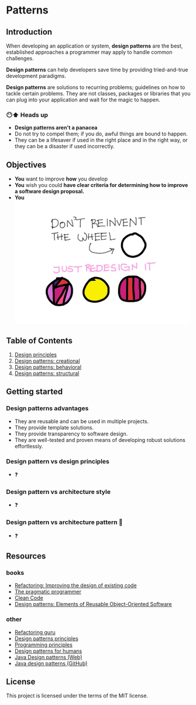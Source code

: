 # Patterns

## Introduction

When developing an application or system, **design patterns** are the best, established approaches a programmer may apply to handle common challenges.

**Design patterns** can help developers save time by providing tried-and-true development paradigms.

**Design patterns** are solutions to recurring problems; guidelines on how to tackle certain problems. They are not classes, packages or libraries that you can plug into your application and wait for the magic to happen.

### 😶⬆ Heads up

- **Design patterns aren't a panacea** 
- Do not try to compel them; if you do, awful things are bound to happen.
- They can be a lifesaver if used in the right place and in the right way, or they can be a disaster if used incorrectly.

## Objectives

- **You** want to improve **how** you develop
- **You** wish you could **have clear criteria for determining how to improve a software design proposal.**
- **You**  ![Don't need to reinvent the wheel](static/img/wheel.jpg)

## Table of Contents
1. [Design principles](01-principles/README.md)
2. [Design patterns: creational](02-creational/README.md)
3. [Design patterns: behavioral](03-behavioral/README.md)
4. [Design patterns: structural](04-structural/README.md)

## Getting started 

### Design patterns **advantages** 
  - They are reusable and can be used in multiple projects.
  - They provide template solutions.
  - They provide transparency to software design.
  - They are well-tested and proven means of developing robust solutions effortlessly.

### Design pattern vs design principles
  - ❓
  
### Design pattern vs architecture style
  - ❓ 

### Design pattern vs architecture pattern 🤔
  - ❓
  

## Resources

### books

- [Refactoring: Improving the design of existing code](https://www.amazon.es/Refactoring-Improving-Existing-Addison-wesley-Signature/dp/0134757599/ref=pd_bxgy_img_2/258-7702774-6814609?pd_rd_w=416Rg&pf_rd_p=6003b884-667d-4d91-a6f1-ce2e55c4ddc2&pf_rd_r=9KVKQ32VC69XWX3HR4W4&pd_rd_r=2037804f-83bb-4a9e-be18-1915761da7ce&pd_rd_wg=2uQWw&pd_rd_i=0134757599&psc=1)
- [The pragmatic programmer](https://www.amazon.es/Pragmatic-Programmer-journey-mastery-Anniversary/dp/0135957052/ref=sr_1_1?__mk_es_ES=%C3%85M%C3%85%C5%BD%C3%95%C3%91&crid=1OFSWA9O77PZT&keywords=The+Pragmatic+Programmer%3A+From+Journeyman+to+Master&qid=1647068867&sprefix=the+pragmatic+programmer+from+journeyman+to+master%2Caps%2C92&sr=8-1)
- [Clean Code](https://www.amazon.es/Clean-Code-Handbook-Software-Craftsmanship/dp/0132350882/ref=pd_bxgy_img_1/258-7702774-6814609?pd_rd_w=416Rg&pf_rd_p=6003b884-667d-4d91-a6f1-ce2e55c4ddc2&pf_rd_r=9KVKQ32VC69XWX3HR4W4&pd_rd_r=2037804f-83bb-4a9e-be18-1915761da7ce&pd_rd_wg=2uQWw&pd_rd_i=0132350882&psc=1)
- [Design patterns: Elements of Reusable Object-Oriented Software](https://www.amazon.com/Design-Patterns-Elements-Reusable-Object-Oriented/dp/0201633612)

### other

- [Refactoring guru](https://refactoring.guru/es/design-patterns)
- [Design patterns principles](https://java-design-patterns.com/principles/)
- [Programming principles](https://github.com/webpro/programming-principles)
- [Design patterns for humans](https://github.com/kamranahmedse/design-patterns-for-humans)
- [Java Design patterns (Web)](https://java-design-patterns.com/patterns/)
- [Java design patterns (GitHub)](https://github.com/iluwatar/java-design-patterns)

## License 

This project is licensed under the terms of the MIT license.